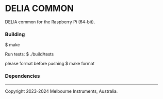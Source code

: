 # DELIA COMMON #

DELIA common for the Raspberry Pi (64-bit).

### Building ###

$ make

Run tests:
$ ./build/tests

please format before pushing
$ make format

### Dependencies ###

---
Copyright 2023-2024 Melbourne Instruments, Australia.
